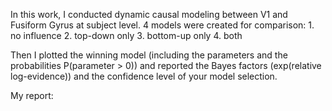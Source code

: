 In this work, I conducted dynamic causal modeling between V1 and Fusiform Gyrus at subject level. 4 models were created for comparison: 1. no influence 2. top-down only 3. bottom-up only 4. both  <br>

Then I plotted the winning model (including the parameters and the probabilities P(parameter > 0)) and reported the Bayes factors (exp(relative log-evidence)) and the confidence level of your model selection.  <br>

My report: <br>
